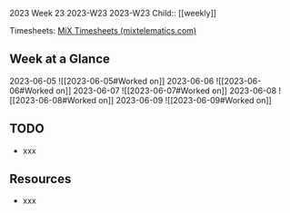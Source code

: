 2023 Week 23
2023-W23 2023-W23
Child:: [[weekly]]

Timesheets: [MiX Timesheets (mixtelematics.com)](http://timesheets.mixtelematics.com/MixTimesheetsUI/app/index.html#/TimeSheet)

## Week at a Glance

2023-06-05
![[2023-06-05#Worked on]]
2023-06-06
![[2023-06-06#Worked on]]
2023-06-07
![[2023-06-07#Worked on]]
2023-06-08
![[2023-06-08#Worked on]]
2023-06-09
![[2023-06-09#Worked on]]

## TODO

- xxx

## Resources

- xxx


